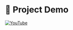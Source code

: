 # 🎥 Project Demo
[![YouTube](https://img.youtube.com/vi/zoHDsw1C6gM/0.jpg)](https://www.youtube.com/watch?v=zoHDsw1C6gM)
